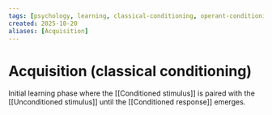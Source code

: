 ```yaml
---
tags: [psychology, learning, classical-conditioning, operant-conditioning, observational-learning, cognition]
created: 2025-10-20
aliases: [Acquisition]
---
```

# Acquisition (classical conditioning)

Initial learning phase where the [[Conditioned stimulus]] is paired with the [[Unconditioned stimulus]] until the [[Conditioned response]] emerges.
